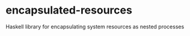 encapsulated-resources
======================

Haskell library for encapsulating system resources as nested processes
